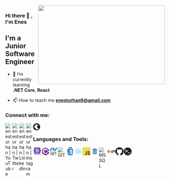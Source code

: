 <img src="https://thumbs.gfycat.com/AgitatedPotableHousefly-max-1mb.gif" align="right" width="400" height="250">

### Hi there 👋 , I'm Enes

## I'm a Junior Software Engineer

- 🌱 I’m currently learning **.NET Core**, **React**

- 📫 How to reach me **enesturhan9@gmail.com**


### Connect with me:


[<img align="left" alt="enesturhan | YouTube" width="22px" src="https://cdn.jsdelivr.net/npm/simple-icons@v3/icons/youtube.svg" />][youtube]
[<img align="left" alt="enesturhan | Twitter" width="22px" src="https://cdn.jsdelivr.net/npm/simple-icons@v3/icons/twitter.svg" />][twitter]
[<img align="left" alt="enesturhan | LinkedIn" width="22px" src="https://cdn.jsdelivr.net/npm/simple-icons@v3/icons/linkedin.svg" />][linkedin]
[<img align="left" alt="enesturhan | Instagram" width="22px" src="https://cdn.jsdelivr.net/npm/simple-icons@v3/icons/instagram.svg" />][instagram]
[<img align="left" alt="enesturhan.com" width="22px" src="https://raw.githubusercontent.com/iconic/open-iconic/master/svg/globe.svg" />][website]
<br />

### Languages and Tools:



<img align="left" alt="Boostrap" width="26px" src="https://raw.githubusercontent.com/devicons/devicon/master/icons/bootstrap/bootstrap-plain-wordmark.svg" />
<img align="left" alt="C#" width="26px" src="https://raw.githubusercontent.com/devicons/devicon/master/icons/csharp/csharp-original.svg" />
<img align="left" alt=".NET" width="26px" src="https://raw.githubusercontent.com/devicons/devicon/master/icons/dot-net/dot-net-original-wordmark.svg" />
<img align="left" alt="GIT" width="26px" src="https://www.vectorlogo.zone/logos/git-scm/git-scm-icon.svg" />

<img align="left" alt="CSS3" width="26px" src="https://raw.githubusercontent.com/github/explore/80688e429a7d4ef2fca1e82350fe8e3517d3494d/topics/css/css.png" />
<img align="left" alt="React" width="26px" src="https://raw.githubusercontent.com/github/explore/80688e429a7d4ef2fca1e82350fe8e3517d3494d/topics/react/react.png" />
<img align="left" alt="JavaScript" width="26px" src="https://raw.githubusercontent.com/github/explore/80688e429a7d4ef2fca1e82350fe8e3517d3494d/topics/javascript/javascript.png" />

<img align="left" alt="SQL" width="26px" src="https://raw.githubusercontent.com/github/explore/80688e429a7d4ef2fca1e82350fe8e3517d3494d/topics/sql/sql.png" />
<img align="left" alt="MSSQL" width="26px" src="https://www.svgrepo.com/show/303229/microsoft-sql-server-logo.svg" />

<img align="left" alt="Git" width="26px" src="https://raw.githubusercontent.com/github/explore/80688e429a7d4ef2fca1e82350fe8e3517d3494d/topics/git/git.png" />
<img align="left" alt="GitHub" width="26px" src="https://raw.githubusercontent.com/github/explore/78df643247d429f6cc873026c0622819ad797942/topics/github/github.png" />
<img align="left" alt="Terminal" width="26px" src="https://raw.githubusercontent.com/github/explore/80688e429a7d4ef2fca1e82350fe8e3517d3494d/topics/terminal/terminal.png" />


[website]: https://enesturhan.com
[twitter]: https://twitter.com/EnesEnesturhan9
[youtube]: https://www.youtube.com/channel/UC5qaEXfSxP6rcrItaolSvZA/featured
[instagram]: https://www.instagram.com/turhan_enes/
[linkedin]: https://www.linkedin.com/in/enes-turhan-29731b13b/

